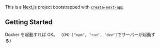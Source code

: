 This is a [Next.js](https://nextjs.org) project bootstrapped with [`create-next-app`](https://nextjs.org/docs/app/api-reference/cli/create-next-app).

## Getting Started

Docker を起動すれば OK。
（`CMD ["npm", "run", "dev"]`でサーバーが起動する）
